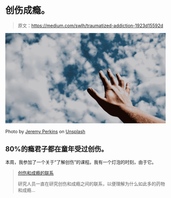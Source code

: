 # 创伤成瘾。

> 原文：<https://medium.com/swlh/traumatized-addiction-1923d15592d>

![](img/d871c1724e3df21f7d9a45a77f247648.png)

Photo by [Jeremy Perkins](https://unsplash.com/@jeremyperkins?utm_source=medium&utm_medium=referral) on [Unsplash](https://unsplash.com?utm_source=medium&utm_medium=referral)

## 80%的瘾君子都在童年受过创伤。

本周，我参加了一个关于“了解创伤”的课程。我有一个灯泡的时刻，由于它。

> [创伤和成瘾的联系](https://carrierclinic.org/resources/trauma-and-addiction/)
> 
> 研究人员一直在研究创伤和成瘾之间的联系，以便理解为什么如此多的药物和成瘾…
